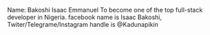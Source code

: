 Name: Bakoshi Isaac Emmanuel
To become one of the top full-stack developer in Nigeria.
facebook name is Isaac Bakoshi, Twiter/Telegrame/Instagram handle is @Kadunapikin 